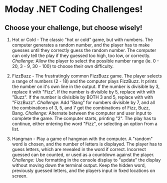 # Moday .NET Coding Challenges!
## Choose your challenge, but choose wisely! 

1. Hot or Cold - The classic "hot or cold" game, but with numbers. The computer generates a random number, and the player has to make guesses until they correctly guess the random number. The computer can only tell the play if they guessed too high, too low, or correctly.
    *Challenge:* Allow the player to select the possible number range (ie. 0 - 20, 3 - 9, 30 - 100) to choose their own difficulty.

2. FizzBuzz - The frustratingly common FizzBuzz game. The player selects a range of numbers (2 - 18) and the computer plays FizzBuzz. It prints the number on it's own line in the output. If the number is divisible by 3, replace it with "Fizz". If the number is divisible by 5, replace with with "Buzz". If the number is divisible by BOTH 3 and 5, replace with with "FizzBuzz".
    *Challenge:* Add "Bang" for numbers divisible by 7, and all the combinations of 3, 5, and 7 get the combinations of Fizz, Buzz, Bang.
    *Challenge:* Alternate between the computer and user input to complete the game. The computer starts, printing "2". The play has to continue, either entering the word "Fizz", or selecting an option from a list.

3. Hangman - Play a game of hangman with the computer. A "random" word is chosen, and the number of letters is displayed. The player has to guess letters, which are revealed in the word if correct. Incorrect guessed can be counted, or used as a countdown against the player.
    *Challenge:* Use formatting in the console display to "update" the display without moving down the terminal output. Keep the hidden word, previously guessed letters, and the players input in fixed locations on screen.

